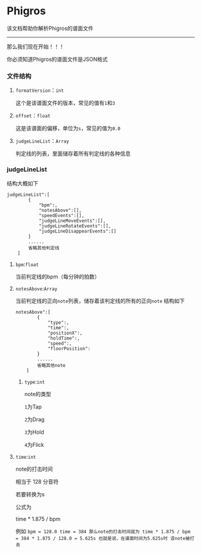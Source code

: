 # Phigros

该文档帮助你解析Phigros的谱面文件

---

那么我们现在开始！！！

你必须知道Phigros的谱面文件是JSON格式

### 文件结构

1. `formatVersion`：`int`

    这个是该谱面文件的版本，常见的值有`1`和`3`
2. `offset`：`float`

    这是该谱面的偏移，单位为`s`，常见的值为`0.0`
3. `judgeLineList`：`Array`

    判定线的列表，里面储存着所有判定线的各种信息

### judgeLineList

结构大概如下
```
judgeLineList":[
        {
            "bpm":,
            "notesAbove":[],
            "speedEvents":[],
            "judgeLineMoveEvents":[],
            "judgeLineRotateEvents":[],
            "judgeLineDisappearEvents":[]
        }
        ......
        省略其他判定线
    ]
```

1. `bpm`:`float`

    当前判定线的bpm（每分钟的拍数）
2. `notesAbove`:`Array`

    当前判定线的正向`note`列表，储存着该判定线的所有的正向`note`
    结构如下
    ```
    notesAbove":[
            {
                "type":,
                "time":,
                "positionX":,
                "holdTime":,
                "speed":,
                "floorPosition":
            }
            ......
            省略其他note
        ]
    ```
    1. `type`:`int`

        note的类型

        `1`为Tap

        `2`为Drag

        `3`为Hold

        `4`为Flick

3. `time`:`int`

    note的打击时间

    相当于 128 分音符

    若要转换为s

    公式为

    time * 1.875 / bpm

    例如
        ```
        bpm = 128.0
        time = 384
        那么note的打击时间就为
        time * 1.875 / bpm = 384 * 1.875 / 128.0 = 5.625s
        也就是说，在谱面时间为5.625s时
        该note被打击
        ```
